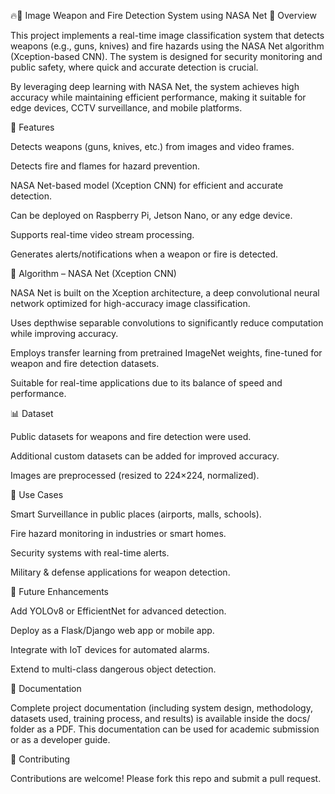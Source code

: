 🔥🔫 Image Weapon and Fire Detection System using NASA Net
📌 Overview

This project implements a real-time image classification system that detects weapons (e.g., guns, knives) and fire hazards using the NASA Net algorithm (Xception-based CNN). The system is designed for security monitoring and public safety, where quick and accurate detection is crucial.

By leveraging deep learning with NASA Net, the system achieves high accuracy while maintaining efficient performance, making it suitable for edge devices, CCTV surveillance, and mobile platforms.

🚀 Features

Detects weapons (guns, knives, etc.) from images and video frames.

Detects fire and flames for hazard prevention.

NASA Net-based model (Xception CNN) for efficient and accurate detection.

Can be deployed on Raspberry Pi, Jetson Nano, or any edge device.

Supports real-time video stream processing.

Generates alerts/notifications when a weapon or fire is detected.

🧠 Algorithm – NASA Net (Xception CNN)

NASA Net is built on the Xception architecture, a deep convolutional neural network optimized for high-accuracy image classification.

Uses depthwise separable convolutions to significantly reduce computation while improving accuracy.

Employs transfer learning from pretrained ImageNet weights, fine-tuned for weapon and fire detection datasets.

Suitable for real-time applications due to its balance of speed and performance.

📊 Dataset

Public datasets for weapons and fire detection were used.

Additional custom datasets can be added for improved accuracy.

Images are preprocessed (resized to 224×224, normalized).

📌 Use Cases

Smart Surveillance in public places (airports, malls, schools).

Fire hazard monitoring in industries or smart homes.

Security systems with real-time alerts.

Military & defense applications for weapon detection.

🔮 Future Enhancements

Add YOLOv8 or EfficientNet for advanced detection.

Deploy as a Flask/Django web app or mobile app.

Integrate with IoT devices for automated alarms.

Extend to multi-class dangerous object detection.

📖 Documentation

Complete project documentation (including system design, methodology, datasets used, training process, and results) is available inside the docs/ folder as a PDF.
This documentation can be used for academic submission or as a developer guide.

🤝 Contributing

Contributions are welcome! Please fork this repo and submit a pull request.
